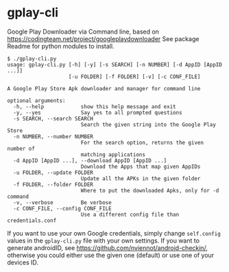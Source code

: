 # gplay-cli
Google Play Downloader via Command line, based on https://codingteam.net/project/googleplaydownloader See package Readme for python modules to install.

	$ ./gplay-cli.py 
	usage: gplay-cli.py [-h] [-y] [-s SEARCH] [-n NUMBER] [-d AppID [AppID ...]]
	                    [-u FOLDER] [-f FOLDER] [-v] [-c CONF_FILE]

	A Google Play Store Apk downloader and manager for command line

	optional arguments:
	  -h, --help            show this help message and exit
	  -y, --yes             Say yes to all prompted questions
	  -s SEARCH, --search SEARCH
	                        Search the given string into the Google Play Store
	  -n NUMBER, --number NUMBER
	                        For the search option, returns the given number of
	                        matching applications
	  -d AppID [AppID ...], --download AppID [AppID ...]
	                        Download the Apps that map given AppIDs
	  -u FOLDER, --update FOLDER
	                        Update all the APKs in the given folder
	  -f FOLDER, --folder FOLDER
	                        Where to put the downloaded Apks, only for -d command
	  -v, --verbose         Be verbose
	  -c CONF_FILE, --config CONF_FILE
	                        Use a different config file than credentials.conf

If you want to use your own Google credentials, simply change `self.config` values in the `gplay-cli.py` file with your own settings. 
If you want to generate androidID, see https://github.com/nviennot/android-checkin/, otherwise you could either use the given one (default) or use one of your devices ID.